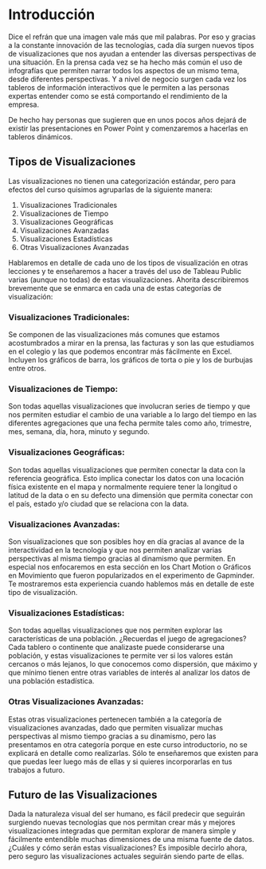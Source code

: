 ﻿# Introducción 
Dice el refrán que una imagen vale más que mil palabras. Por eso y gracias a la constante innovación de las tecnologías, cada día surgen nuevos tipos de 
visualizaciones que nos ayudan a entender las diversas perspectivas de una situación. En la prensa cada vez se ha hecho más común el uso de infografías que 
permiten narrar todos los aspectos de un mismo tema, desde diferentes perspectivas. Y a nivel de negocio surgen cada vez los tableros de información interactivos que le permiten a las 
personas expertas entender como se está comportando el rendimiento de la empresa. 

De hecho hay personas que sugieren que en unos pocos años dejará de existir las presentaciones en Power Point y comenzaremos a hacerlas en tableros dinámicos. 

## Tipos de Visualizaciones
Las visualizaciones no tienen una categorización estándar, pero para efectos del curso quisimos agruparlas de la siguiente manera: 

1. Visualizaciones Tradicionales
2. Visualizaciones de Tiempo
3. Visualizaciones Geográficas
4. Visualizaciones Avanzadas
5. Visualizaciones Estadísticas
6. Otras Visualizaciones Avanzadas

Hablaremos en detalle de cada uno de los tipos de visualización en otras lecciones y te enseñaremos a hacer a través del uso de Tableau Public 
varias (aunque no todas) de estas visualizaciones. Ahorita describiremos brevemente que se enmarca en cada una de estas categorías de visualización: 

### Visualizaciones Tradicionales: 

Se componen de las visualizaciones más comunes que estamos acostumbrados a mirar en la prensa, las facturas y son las que estudiamos en el colegio y las que podemos encontrar más fácilmente en Excel. 
Incluyen los gráficos de barra, los gráficos de torta o pie y los de burbujas entre otros. 


### Visualizaciones de Tiempo: 

Son todas aquellas visualizaciones que involucran series de tiempo y que nos permiten estudiar el cambio de una variable a lo largo del tiempo en las diferentes agregaciones 
que una fecha permite tales como año, trimestre, mes, semana, día, hora, minuto y segundo. 

### Visualizaciones Geográficas: 

Son todas aquellas visualizaciones que permiten conectar la data con la referencia geográfica. Esto implica conectar los datos con una locación física existente en el mapa y normalmente requiere tener 
la longitud o latitud de la data o en su defecto una dimensión que permita conectar con el país, estado y/o ciudad que se relaciona con la data. 

### Visualizaciones Avanzadas: 
Son visualizaciones que son posibles hoy en día gracias al avance de la interactividad en la tecnología y que nos permiten analizar varias perspectivas al misma tiempo gracias al dinamismo que permiten. 
En especial nos enfocaremos en esta sección en los Chart Motion o Gráficos en Movimiento que fueron popularizados en el experimento de Gapminder. Te mostraremos esta experiencia cuando hablemos más en detalle de este 
tipo de visualización. 


### Visualizaciones Estadísticas: 

Son todas aquellas visualizaciones que nos permiten explorar las características de una población. ¿Recuerdas el juego de agregaciones? Cada tablero o continente que analizaste puede considerarse una población, 
y estas visualizaciones te permite ver si los valores están cercanos o más lejanos, lo que conocemos como dispersión, que máximo y que mínimo tienen entre otras variables de interés al analizar los datos de una población estadística. 

### Otras Visualizaciones Avanzadas: 

Estas otras visualizaciones pertenecen también a la categoría de visualizaciones avanzadas, dado que permiten visualizar muchas perspectivas al mismo tiempo gracias a su dinamismo, pero las presentamos en otra categoría porque en este curso introductorio, 
no se explicará en detalle como realizarlas. Sólo te enseñaremos que existen para que puedas leer luego más de ellas y si quieres incorporarlas en tus trabajos a futuro.  


## Futuro de las Visualizaciones

Dada la naturaleza visual del ser humano, es fácil predecir que seguirán surgiendo nuevas tecnologías que nos permitan crear más y mejores visualizaciones integradas que 
permitan explorar de manera simple y fácilmente entendible muchas dimensiones de una misma fuente de datos. ¿Cuáles y cómo serán estas visualizaciones? Es imposible decirlo ahora, 
pero seguro las visualizaciones actuales seguirán siendo parte de ellas.  
